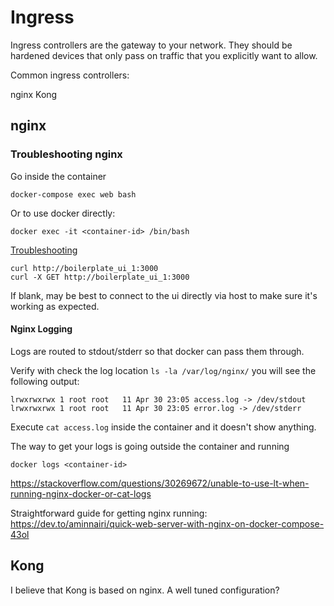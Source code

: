 # Ingress

Ingress controllers are the gateway to your network. They should be hardened devices that only pass on traffic that you explicitly want to allow. 

Common ingress controllers:

nginx
Kong

## nginx


### Troubleshooting nginx

Go inside the container

`docker-compose exec web bash`

Or to use docker directly:

`docker exec -it <container-id> /bin/bash` 

[Troubleshooting](../../web/troubleshooting.md)

```
curl http://boilerplate_ui_1:3000
curl -X GET http://boilerplate_ui_1:3000
```

If blank, may be best to connect to the ui directly via host to make sure it's working as expected. 

#### Nginx Logging

Logs are routed to stdout/stderr so that docker can pass them through. 

Verify with check the log location `ls -la /var/log/nginx/` you will see the following output:

```
lrwxrwxrwx 1 root root   11 Apr 30 23:05 access.log -> /dev/stdout
lrwxrwxrwx 1 root root   11 Apr 30 23:05 error.log -> /dev/stderr
```

Execute `cat access.log` inside the container and it doesn't show anything.

The way to get your logs is going outside the container and running

    docker logs <container-id>

https://stackoverflow.com/questions/30269672/unable-to-use-lt-when-running-nginx-docker-or-cat-logs


Straightforward guide for getting nginx running:  
https://dev.to/aminnairi/quick-web-server-with-nginx-on-docker-compose-43ol



## Kong

I believe that Kong is based on nginx. A well tuned configuration? 
